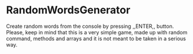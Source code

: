 # RandomWordsGenerator
Create random words from the console by pressing ,,ENTER,, button.
Please, keep in mind that this is a very simple game, made up with random command, methods and arrays and it is not meant to be taken in a serious way.
